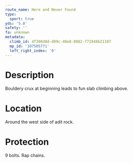 ```yaml
---
route_name: Here and Never Found
type:
  sport: true
yds: '5.8'
safety: ''
fa: unknown
metadata:
  climb_id: 4f308d8d-d09c-40e8-8982-771948b21107
  mp_id: '107505771'
  left_right_index: '0'
---
```

# Description
Bouldery crux at beginning leads to fun slab climbing above.

# Location
Around the west side of adit rock.

# Protection
9 bolts. Rap chains.
